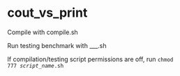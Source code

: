 # cout_vs_print
Compile with compile.sh

Run testing benchmark with ___.sh

If compilation/testing script permissions are off, run <code>chmod 777 <i>script_name</i>.sh</code>
